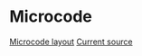 Microcode
=========

[Microcode layout](../microcode/source.txt)
[Current source](../microcode/layout.txt)
